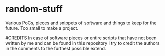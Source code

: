 # random-stuff
Various PoCs, pieces and snippets of software and things to keep for the future. 
Too small to make a project.

#CREDITS
In case of software pieces or entire scripts that have not been written by me and can be found in this repository I try to credit the authors in the comments to the furthest possible extend.
